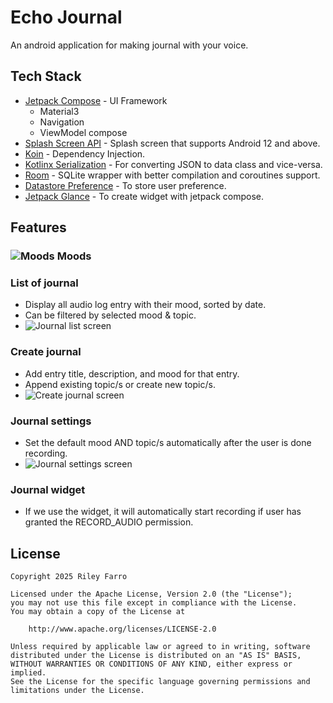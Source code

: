 # Echo Journal

An android application for making journal with your voice.

## Tech Stack

- [Jetpack Compose](https://developer.android.com/develop/ui/compose/setup) - UI Framework
    - Material3
    - Navigation
    - ViewModel compose
- [Splash Screen API](https://developer.android.com/develop/ui/views/launch/splash-screen#getting-started) - Splash screen that supports Android 12 and above.
- [Koin](https://insert-koin.io/docs/setup/koin) - Dependency Injection.
- [Kotlinx Serialization](https://kotlinlang.org/docs/serialization.html#example-json-serialization) - For converting JSON to data class and vice-versa.
- [Room](https://developer.android.com/training/data-storage/room) - SQLite wrapper with better compilation and coroutines support.
- [Datastore Preference](https://developer.android.com/topic/libraries/architecture/datastore) - To store user preference.
- [Jetpack Glance](https://developer.android.com/develop/ui/compose/glance/setup) - To create widget with jetpack compose.


## Features

### ![Moods](https://github.com/riley0521/Echo-Journal/blob/master/screenshots/Moods.PNG) Moods

### List of journal
- Display all audio log entry with their mood, sorted by date.
- Can be filtered by selected mood & topic.
- ![Journal list screen](https://github.com/riley0521/Echo-Journal/blob/master/screenshots/Journals-List.png)

### Create journal
- Add entry title, description, and mood for that entry.
- Append existing topic/s or create new topic/s.
- ![Create journal screen](https://github.com/riley0521/Echo-Journal/blob/master/screenshots/Create-Journal.png)

### Journal settings
- Set the default mood AND topic/s automatically after the user is done recording.
- ![Journal settings screen](https://github.com/riley0521/Echo-Journal/blob/master/screenshots/Journal-Settings.png)

### Journal widget
- If we use the widget, it will automatically start recording if user has granted the RECORD_AUDIO permission.

## License
```text
Copyright 2025 Riley Farro

Licensed under the Apache License, Version 2.0 (the "License");
you may not use this file except in compliance with the License.
You may obtain a copy of the License at

    http://www.apache.org/licenses/LICENSE-2.0

Unless required by applicable law or agreed to in writing, software
distributed under the License is distributed on an "AS IS" BASIS,
WITHOUT WARRANTIES OR CONDITIONS OF ANY KIND, either express or implied.
See the License for the specific language governing permissions and
limitations under the License.
```